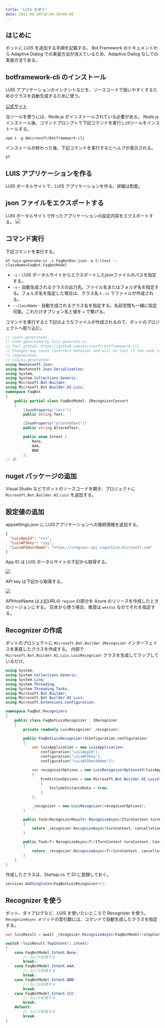 ```yaml
---
title: "LUIS を使う"
date: 2021-06-30T10:44:20+09:00
---
```


## はじめに
ボットに LUIS を追加する手順を記載する。
Bot Framework のドキュメントから Adaptive Dialog での実装方法が消えているため、Adaptive Dialog なしでの実装方法である。

## botframework-cli のインストール
LUIS アプリケーションのインテントなどを、ソースコードで扱いやすくするためのクラスを自動生成するために使う。

[公式サイト](https://github.com/microsoft/botframework-cli)

当ツールを使うには、Node.js がインストールされている必要がある。
Node.js インストール後、コマンドプロンプトで下記コマンドを実行しcliツールをインストールする。

```
npm i -g @microsoft/botframework-cli
```

インストールが終わった後、下記コマンドを実行するとヘルプが表示される。

```
bf
```

## LUIS アプリケーションを作る
LUIS ポータルサイトで、LUIS アプリケーションを作る。詳細は割愛。

## json ファイルをエクスポートする
LUIS ポータルサイトで作ったアプリケーションの設定内容をエクスポートする。
![](2021-06-30-11-11-32.png)

## コマンド実行
下記コマンドを実行する。

```
bf luis:generate:cs -i FaqBotDev.json -o C:\test --className=FaqBot.FaqBotModel
```

* `-i` - LUIS ポータルサイトからエクスポートしたjsonファイルのパスを指定する。
* `-o` - 自動生成されるクラスの出力先。ファイル名またはフォルダ名を指定する。フォルダ名を指定した場合は、クラス名＋`.cs` でファイルが作成される。
* `--className` - 自動生成されるクラス名を指定する。名前空間も一緒に指定可能。これだけオプション名と値を `=` で繋げる。

コマンドを実行すると下記のようなファイルが作成されるので、ボットのプロジェクトへ取り込む。

```cs
// <auto-generated>
// Code generated by luis:generate:cs
// Tool github: https://github.com/microsoft/botframework-cli
// Changes may cause incorrect behavior and will be lost if the code is
// regenerated.
// </auto-generated>
using Newtonsoft.Json;
using Newtonsoft.Json.Serialization;
using System;
using System.Collections.Generic;
using Microsoft.Bot.Builder;
using Microsoft.Bot.Builder.AI.Luis;
namespace FaqBot
{
    public partial class FaqBotModel: IRecognizerConvert
    {
        [JsonProperty("text")]
        public string Text;

        [JsonProperty("alteredText")]
        public string AlteredText;

        public enum Intent {
            None,
            AAA,
            BBB
        };
// 略
```

## nuget パッケージの追加
Visual Studio などでボットのソースコードを開き、プロジェクトに
`Microsoft.Bot.Builder.AI.Luis` を追加する。

## 設定値の追加
appsettings.json に LUISアプリケーションへの接続情報を追加する。

```json
{
  "LuisAppId": "xxx",
  "LuisAPIKey": "yyy",
  "LuisAPIHostName": "https://<region>.api.cognitive.microsoft.com"
}
```
App ID は LUIS ポータルサイトの下記から取得する。

![](2021-06-30-14-29-33.png)

API key は下記から取得する。

![](2021-06-30-14-31-32.png)

APIHostName は上記URLの `region` の部分を Azure のリソースを作成したときのリージョンにする。
日本から使う場合、推奨は `westus` なのでそれを指定する。

## Recognizer の作成
ボットのプロジェクトに
`Microsoft.Bot.Builder.IRecognizer` インターフェイスを実装したクラスを作成する。
内部で `Microsoft.Bot.Builder.AI.Luis.LuisRecognizer` クラスを生成してラップしているだけ。

```cs
using System;
using System.Collections.Generic;
using System.Linq;
using System.Threading;
using System.Threading.Tasks;
using Microsoft.Bot.Builder;
using Microsoft.Bot.Builder.AI.Luis;
using Microsoft.Extensions.Configuration;

namespace FaqBot.Recognizers
{
    public class FaqBotLuisRecognizer : IRecognizer
    {
        private readonly LuisRecognizer _recognizer;

        public FaqBotLuisRecognizer(IConfiguration configuration)
        {
            var luisApplication = new LuisApplication(
                configuration["LuisAppId"],
                configuration["LuisAPIKey"],
                configuration["LuisAPIHostName"]);

            var recognizerOptions = new LuisRecognizerOptionsV3(luisApplication)
            {
                PredictionOptions = new Microsoft.Bot.Builder.AI.LuisV3.LuisPredictionOptions
                {
                    IncludeInstanceData = true,
                }
            };

            _recognizer = new LuisRecognizer(recognizerOptions);
        }

        public Task<RecognizerResult> RecognizeAsync(ITurnContext turnContext, CancellationToken cancellationToken)
        {
            return _recognizer.RecognizeAsync(turnContext, cancellationToken);
        }

        public Task<T> RecognizeAsync<T>(ITurnContext turnContext, CancellationToken cancellationToken) where T : IRecognizerConvert, new()
        {
            return _recognizer.RecognizeAsync<T>(turnContext, cancellationToken);
        }
    }
}
```

作成したクラスは、Startup.cs で DI に登録しておく。

```cs
services.AddSingleton<FaqBotLuisRecognizer>();
```

## Recognizer を使う
ボット、ダイアログなど、LUIS を使いたいところで Recognizer を使う。
`RecognizeAsync` メソッドの型引数には、コマンドで自動生成したクラスを指定する。

```cs
var luisResult = await _recognizer.RecognizeAsync<FaqBotModel>(stepContext.Context, cancellationToken);

switch (luisResult.TopIntent().intent)
{
    case FaqBotModel.Intent.None:
        // なにか処理する
        break;
    case FaqBotModel.Intent.AAA:
        // なにか処理する
        break;
    case FaqBotModel.Intent.BBB:
        // なにか処理する
        break;
    case FaqBotModel.Intent.CCC:
        // なにか処理する
        break;
    default:
        // なにか処理する
        break;
}

```
